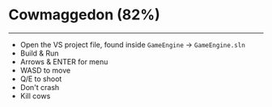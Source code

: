 # Cowmaggedon (82%)

***

* Open the VS project file, found inside `GameEngine` -> `GameEngine.sln`
* Build & Run
* Arrows & ENTER for menu
* WASD  to move
* Q/E to shoot
* Don't crash
* Kill cows

